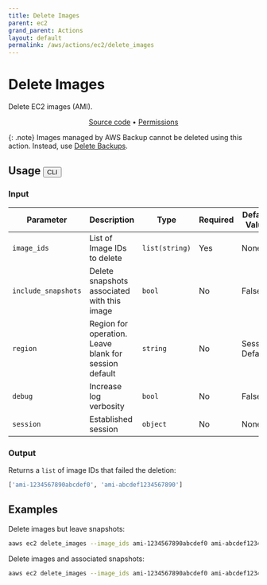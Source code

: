 ```yaml
---
title: Delete Images
parent: ec2
grand_parent: Actions
layout: default
permalink: /aws/actions/ec2/delete_images
---
```


# Delete Images

Delete EC2 images (AMI).<br/>

<p align="center">
   <a href="https://github.com/avtomat-hub/avtomat-aws/tree/main/avtomat_aws/ec2/delete_images.py">Source code</a> •
   <a href="/aws/permissions/ec2/delete_images">Permissions</a>
</p>

{: .note}
Images managed by AWS Backup cannot be deleted using this action. Instead,
use [Delete Backups](/aws/actions/backup/delete_backups).

## Usage <button id="toggleButton" class="btn fs-3" onclick="toggleTables()">CLI</button>

### Input

| Parameter           | Description                                           | Type           | Required | Default Value   |
|---------------------|-------------------------------------------------------|----------------|----------|-----------------|
| `image_ids`         | List of Image IDs to delete                           | `list(string)` | Yes      | None            |
| `include_snapshots` | Delete snapshots associated with this image           | `bool`         | No       | False           |
| `region`            | Region for operation. Leave blank for session default | `string`       | No       | Session Default |
| `debug`             | Increase log verbosity                                | `bool`         | No       | False           |
| `session`           | Established session                                   | `object`       | No       | None            |                           

### Output

Returns a `list` of image IDs that failed the deletion:

```python
['ami-1234567890abcdef0', 'ami-abcdef1234567890']
```

<div markdown="1" id="cli" style="display: block;">

## Examples

Delete images but leave snapshots:

```bash
aaws ec2 delete_images --image_ids ami-1234567890abcdef0 ami-abcdef1234567890
```

Delete images and associated snapshots:

```bash
aaws ec2 delete_images --image_ids ami-1234567890abcdef0 ami-abcdef1234567890 --include_snapshots
```

</div>

<div markdown="1" id="prog" style="display: none;">

## Examples

Delete images but leave snapshots:

```python
from avtomat_aws import ec2

response = ec2.delete_images(image_ids=["ami-1234567890abcdef0", "ami-abcdef1234567890"])
```

Delete images and associated snapshots:

```python
from avtomat_aws import ec2

response = ec2.delete_images(image_ids=["ami-1234567890abcdef0", "ami-abcdef1234567890"],
                             include_snapshots=True)
```

</div>

<script>
  function toggleTables() {
    var cli = document.getElementById("cli");
    var prog = document.getElementById("prog");
    var toggleButton = document.getElementById("toggleButton");
    if (cli.style.display === "none") {
      cli.style.display = "block";
      prog.style.display = "none";
      toggleButton.innerHTML = "CLI";
    } else {
      cli.style.display = "none";
      prog.style.display = "block";
      toggleButton.innerHTML = "Programmatic";
    } 
  }
</script>
